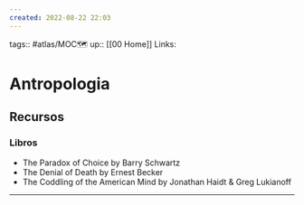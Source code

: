 ```yaml
---
created: 2022-08-22 22:03
---
```

tags:: #atlas/MOC🗺 
up:: [[00 Home]]
Links: 
# Antropologia
## Recursos
### Libros
- The Paradox of Choice by Barry Schwartz
- The Denial of Death by Ernest Becker
- The Coddling of the American Mind by Jonathan Haidt & Greg Lukianoff
___
